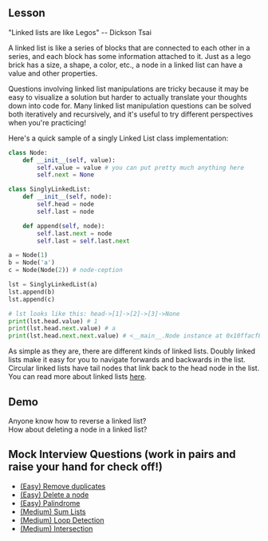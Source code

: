 ## Lesson

"Linked lists are like Legos" -- Dickson Tsai

A linked list is like a series of blocks that are connected to each
other in a series, and each block has some information attached to it.
Just as a lego brick has a size, a shape, a color, etc., a node
in a linked list can have a value and other properties.

Questions involving linked list manipulations are tricky because
it may be easy to visualize a solution but harder to actually translate
your thoughts down into code for. Many linked list manipulation questions
can be solved both iteratively and recursively, and it's useful to try
different perspectives when you're practicing!

Here's a quick sample of a singly Linked List class implementation:

```python
class Node:
    def __init__(self, value):
        self.value = value # you can put pretty much anything here
        self.next = None

class SinglyLinkedList:
    def __init__(self, node):
        self.head = node
        self.last = node

    def append(self, node):
        self.last.next = node
        self.last = self.last.next

a = Node(1)
b = Node('a')
c = Node(Node(2)) # node-ception

lst = SinglyLinkedList(a)
lst.append(b)
lst.append(c)

# lst looks like this: head->[1]->[2]->[3]->None
print(lst.head.value) # 1
print(lst.head.next.value) # a
print(lst.head.next.next.value) # <__main__.Node instance at 0x10ffacf80>
```

As simple as they are, there are different kinds of linked lists.
Doubly linked lists make it easy for you to navigate forwards and
backwards in the list. Circular linked lists have tail nodes that link
back to the head node in the list. You can read more about linked
lists [here](https://en.wikipedia.org/wiki/Linked_list#Basic_concepts_and_nomenclature).

## Demo

Anyone know how to reverse a linked list?  
How about deleting a node in a linked list?

## Mock Interview Questions (work in pairs and raise your hand for check off!)

* [(Easy) Remove duplicates](./questions/question-remove-duplicates.md)
* [(Easy) Delete a node](./questions/question-delete-middle-node.md)
* [(Easy) Palindrome](./questions/question-palindrome.md)
* [(Medium) Sum Lists](./questions/question-sum-lists.md)
* [(Medium) Loop Detection](./questions/question-loop-detection.md)
* [(Medium) Intersection](./questions/question-intersection.md)
